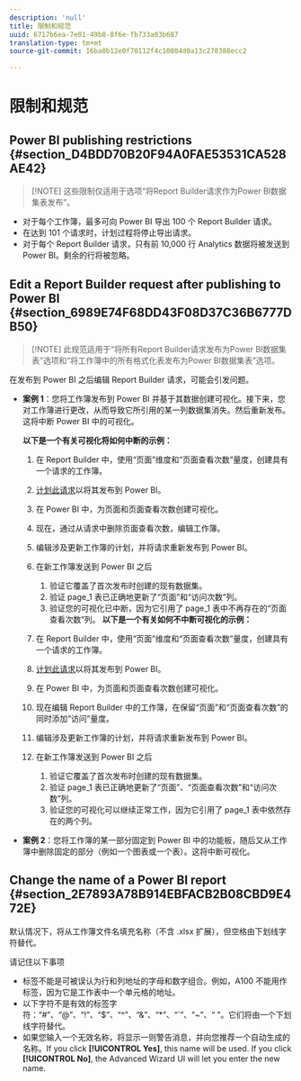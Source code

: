 ```yaml
---
description: 'null'
title: 限制和规范
uuid: 6717b6ea-7e01-49b8-8f6e-fb733a03b687
translation-type: tm+mt
source-git-commit: 16ba0b12e0f70112f4c10804d0a13c278388ecc2

---
```



# 限制和规范

## Power BI publishing restrictions {#section_D4BDD70B20F94A0FAE53531CA528AE42}

> [!NOTE] 这些限制仅适用于选项“将Report Builder请求作为Power BI数据集表发布”。

* 对于每个工作簿，最多可向 Power BI 导出 100 个 Report Builder 请求。
* 在达到 101 个请求时，计划过程将停止导出请求。
* 对于每个 Report Builder 请求，只有前 10,000 行 Analytics 数据将被发送到 Power BI。剩余的行将被忽略。

## Edit a Report Builder request after publishing to Power BI {#section_6989E74F68DD43F08D37C36B6777DB50}

> [!NOTE] 此规范适用于“将所有Report Builder请求发布为Power BI数据集表”选项和“将工作簿中的所有格式化表发布为Power BI数据集表”选项。

在发布到 Power BI 之后编辑 Report Builder 请求，可能会引发问题。

* **案例 1**：您将工作簿发布到 Power BI 并基于其数据创建可视化。接下来，您对工作簿进行更改，从而导致它所引用的某一列数据集消失。然后重新发布。这将中断 Power BI 中的可视化。

   **以下是一个有关可视化将如何中断的示例：**

   1. 在 Report Builder 中，使用“页面”维度和“页面查看次数”量度，创建具有一个请求的工作簿。
   1. [计划此请求](/help/analyze/report-builder/whats-new-arb.md#rb-5-5-section)以将其发布到 Power BI。
   1. 在 Power BI 中，为页面和页面查看次数创建可视化。
   1. 现在，通过从请求中删除页面查看次数，编辑工作簿。
   1. 编辑涉及更新工作簿的计划，并将请求重新发布到 Power BI。
   1. 在新工作簿发送到 Power BI 之后

      1. 验证它覆盖了首次发布时创建的现有数据集。
      1. 验证 page_1 表已正确地更新了“页面”和“访问次数”列。
      1. 验证您的可视化已中断，因为它引用了 page_1 表中不再存在的“页面查看次数”列。
   **以下是一个有关如何不中断可视化的示例：**

   1. 在 Report Builder 中，使用“页面”维度和“页面查看次数”量度，创建具有一个请求的工作簿。
   1. [计划此请求](/help/analyze/report-builder/whats-new-arb.md#rb-5-5-section)以将其发布到 Power BI。
   1. 在 Power BI 中，为页面和页面查看次数创建可视化。
   1. 现在编辑 Report Builder 中的工作簿，在保留“页面”和“页面查看次数”的同时添加“访问”量度。
   1. 编辑涉及更新工作簿的计划，并将请求重新发布到 Power BI。
   1. 在新工作簿发送到 Power BI 之后

      1. 验证它覆盖了首次发布时创建的现有数据集。
      1. 验证 page_1 表已正确地更新了“页面”、“页面查看次数”和“访问次数”列。
      1. 验证您的可视化可以继续正常工作，因为它引用了 page_1 表中依然存在的两个列。


* **案例 2**：您将工作簿的某一部分固定到 Power BI 中的功能板，随后又从工作簿中删除固定的部分（例如一个图表或一个表）。这将中断可视化。

## Change the name of a Power BI report {#section_2E7893A78B914EBFACB2B08CBD9E472E}

默认情况下，将从工作簿文件名填充名称（不含 .xlsx 扩展），但空格由下划线字符替代。

请记住以下事项

* 标签不能是可被误认为行和列地址的字母和数字组合。例如，A100 不能用作标签，因为它是工作表中一个单元格的地址。
* 以下字符不是有效的标签字符：“#”、“@”、“!”、“$”、“^”、“&amp;”、“*”、“`”、“~”、“ ”。它们将由一个下划线字符替代。
* 如果您输入一个无效名称，将显示一则警告消息，并向您推荐一个自动生成的名称。If you click **[!UICONTROL Yes]**, this name will be used. If you click **[!UICONTROL No]**, the Advanced Wizard UI will let you enter the new name.

